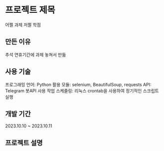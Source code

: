 # 프로젝트 제목

어쩔 과제 저쩔 학점

## 만든 이유

추석 연휴기간에 과제 놓쳐서 만듦

## 사용 기술

프로그래밍 언어: Python
활용 모듈: selenium, BeautifulSoup, requests
API: Telegram 봇API 사용
작업 스케줄링: 리눅스 crontab을 사용하여 정기적인 스크립트 실행

## 개발 기간

2023.10.10 ~ 2023.10.11

## 프로젝트 설명
